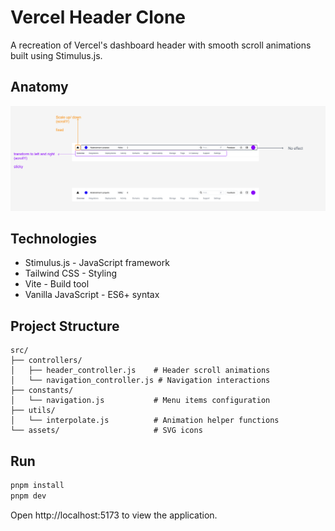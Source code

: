 # Vercel Header Clone

A recreation of Vercel's dashboard header with smooth scroll animations built using Stimulus.js.

## Anatomy

![Vercel header anatomy](./docs/vercel-header-anatomy.png)

## Technologies

- Stimulus.js - JavaScript framework
- Tailwind CSS - Styling
- Vite - Build tool
- Vanilla JavaScript - ES6+ syntax

## Project Structure

```
src/
├── controllers/
│   ├── header_controller.js    # Header scroll animations
│   └── navigation_controller.js # Navigation interactions
├── constants/
│   └── navigation.js           # Menu items configuration
├── utils/
│   └── interpolate.js          # Animation helper functions
└── assets/                     # SVG icons
```

## Run

```bash
pnpm install
pnpm dev
```

Open http://localhost:5173 to view the application.
